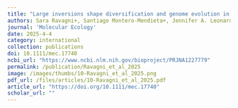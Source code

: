 ```yaml
---
title: "Large inversions shape diversification and genome evolution in common quails"
authors: Sara Ravagni+, Santiago Montero-Mendieta+, Jennifer A. Leonard, Matthew T. Webster, Matthew J. Christmas, Ignas Bunikis, José Domingo Rodríguez-Teijeiro, Ines Sanchez-Donoso, Carles Vilà
journal: 'Molecular Ecology'
date: 2025-4-4
category: international
collection: publications
doi: 10.1111/mec.17740
ncbi_url: "https://www.ncbi.nlm.nih.gov/bioproject/PRJNA1227779"
permalink: /publication/Ravagni_et_al_2025
image: /images/thumbs/10-Ravagni_et_al_2025.png
pdf_url: /files/articles/10-Ravagni_et_al_2025.pdf
article_url: "https://doi.org/10.1111/mec.17740"
scholar_url: ""
---
```

